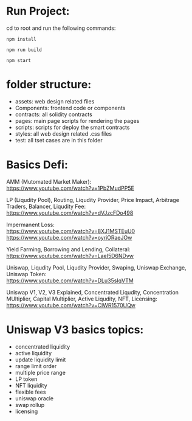 # Run Project:
cd to root and run the following commands: 

`npm install`

`npm run build`

`npm start`


# folder structure:
- assets: web design related files
- Components: frontend code or components
- contracts: all solidity contracts
- pages: main page scripts for rendering the pages
- scripts: scripts for deploy the smart contracts
- styles: all web design related .css files
- test: all tset cases are in this folder


# Basics Defi:

AMM (Mutomated Market Maker): 
<br> https://www.youtube.com/watch?v=1PbZMudPP5E 



LP (Liqudity Pool), Routing, Liqudity Provider, Price Impact, Arbitrage Traders, Balancer, Liqudity Fee: 
<br> https://www.youtube.com/watch?v=dVJzcFDo498 



Impermanent Loss: 
<br> https://www.youtube.com/watch?v=8XJ1MSTEuU0 
<br> https://www.youtube.com/watch?v=oyriORaeJOw 



Yield Farming, Borrowing and Lending, Collateral: 
<br> https://www.youtube.com/watch?v=LaeI5D6NDvw 



Uniswap, Liqudity Pool, Liqudity Provider, Swaping, Uniswap Exchange, Uniswap Token: 
<br> https://www.youtube.com/watch?v=DLu35sIqVTM 


Uniswap V1, V2, V3 Explained, Concentrated Liqudity, Concentration MUltiplier, Capital Multiplier, Active Liqudity, NFT, Licensing: 
<br> https://www.youtube.com/watch?v=ClWR1570UQw 




# Uniswap V3 basics topics:
- concentrated liquidity
- active liquidity
- update liquidity limit
- range limit order
- multiple price range
- LP token
- NFT liquidity
- flexible fees
- uniswap oracle
- swap rollup
- licensing

